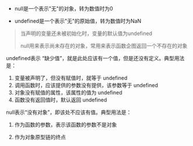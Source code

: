 * null是一个表示"无"的对象，转为数值时为0

* undefined是一个表示"无"的原始值，转为数值时为NaN

> 当声明的变量还未被初始化时，变量的默认值为undefined
>
> null用来表示尚未存在的对象，常用来表示函数企图返回一个不存在的对象

undefined表示 “缺少值”，就是此处应该有一个值，但是还没有定义。典型用法是：

1. 变量被声明了，但没有赋值时，就等于 undefined
2. 调用函数时，应该提供的参数没有提供，该参数等于 undefined
3. 对象没有赋值的属性，该属性的值为 undefined
4. 函数没有返回值时，默认返回 undefined  

null表示“没有对象”，即该处不应该有值。典型用法是：

1. 作为函数的参数，表示该函数的参数不是对象

2. 作为对象原型链的终点

